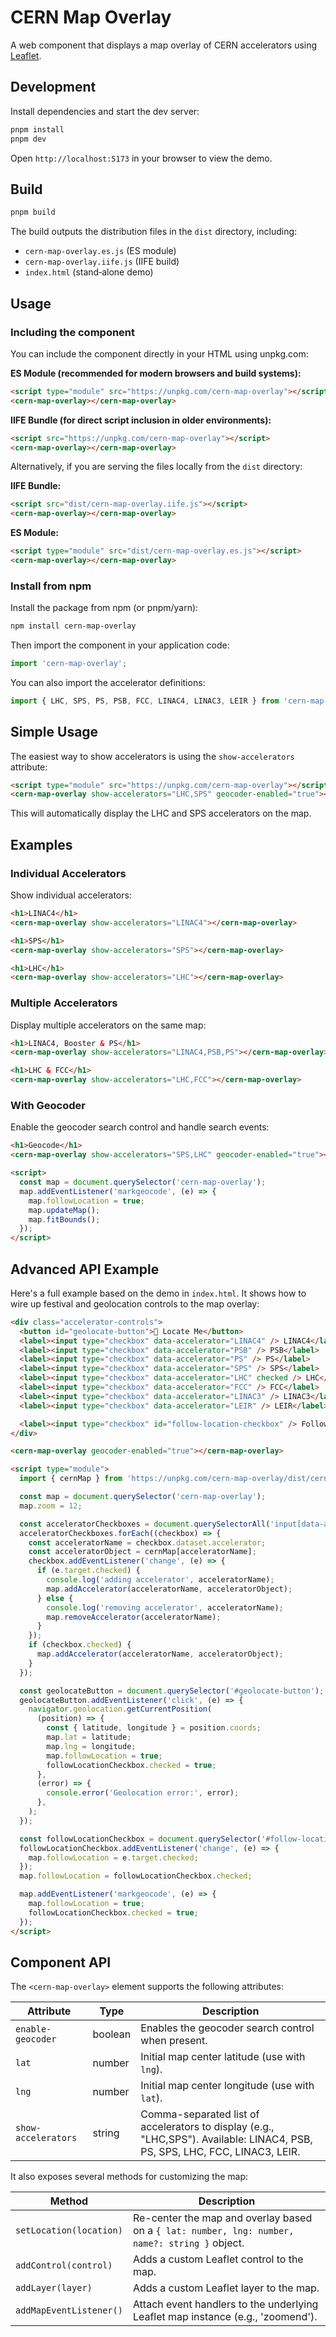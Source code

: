 # CERN Map Overlay

A web component that displays a map overlay of CERN accelerators using [Leaflet](https://leafletjs.com/).

## Development

Install dependencies and start the dev server:

```bash
pnpm install
pnpm dev
```

Open `http://localhost:5173` in your browser to view the demo.

## Build

```bash
pnpm build
```

The build outputs the distribution files in the `dist` directory, including:

- `cern-map-overlay.es.js` (ES module)
- `cern-map-overlay.iife.js` (IIFE build)
- `index.html` (stand‑alone demo)

## Usage

### Including the component

You can include the component directly in your HTML using unpkg.com:

**ES Module (recommended for modern browsers and build systems):**

```html
<script type="module" src="https://unpkg.com/cern-map-overlay"></script>
<cern-map-overlay></cern-map-overlay>
```

**IIFE Bundle (for direct script inclusion in older environments):**

```html
<script src="https://unpkg.com/cern-map-overlay"></script>
<cern-map-overlay></cern-map-overlay>
```

Alternatively, if you are serving the files locally from the `dist` directory:

**IIFE Bundle:**

```html
<script src="dist/cern-map-overlay.iife.js"></script>
<cern-map-overlay></cern-map-overlay>
```

**ES Module:**

```html
<script type="module" src="dist/cern-map-overlay.es.js"></script>
<cern-map-overlay></cern-map-overlay>
```

### Install from npm

Install the package from npm (or pnpm/yarn):

```bash
npm install cern-map-overlay
```

Then import the component in your application code:

```js
import 'cern-map-overlay';
```

You can also import the accelerator definitions:

```js
import { LHC, SPS, PS, PSB, FCC, LINAC4, LINAC3, LEIR } from 'cern-map-overlay';
```

## Simple Usage

The easiest way to show accelerators is using the `show-accelerators` attribute:

```html
<script type="module" src="https://unpkg.com/cern-map-overlay"></script>
<cern-map-overlay show-accelerators="LHC,SPS" geocoder-enabled="true"></cern-map-overlay>
```

This will automatically display the LHC and SPS accelerators on the map.

## Examples

### Individual Accelerators

Show individual accelerators:

```html
<h1>LINAC4</h1>
<cern-map-overlay show-accelerators="LINAC4"></cern-map-overlay>

<h1>SPS</h1>
<cern-map-overlay show-accelerators="SPS"></cern-map-overlay>

<h1>LHC</h1>
<cern-map-overlay show-accelerators="LHC"></cern-map-overlay>
```

### Multiple Accelerators

Display multiple accelerators on the same map:

```html
<h1>LINAC4, Booster & PS</h1>
<cern-map-overlay show-accelerators="LINAC4,PSB,PS"></cern-map-overlay>

<h1>LHC & FCC</h1>
<cern-map-overlay show-accelerators="LHC,FCC"></cern-map-overlay>
```

### With Geocoder

Enable the geocoder search control and handle search events:

```html
<h1>Geocode</h1>
<cern-map-overlay show-accelerators="SPS,LHC" geocoder-enabled="true"></cern-map-overlay>

<script>
  const map = document.querySelector('cern-map-overlay');
  map.addEventListener('markgeocode', (e) => {
    map.followLocation = true;
    map.updateMap();
    map.fitBounds();
  });
</script>
```

## Advanced API Example

Here's a full example based on the demo in `index.html`. It shows how to wire up festival and geolocation controls to the map overlay:

```html
<div class="accelerator-controls">
  <button id="geolocate-button">📍 Locate Me</button>
  <label><input type="checkbox" data-accelerator="LINAC4" /> LINAC4</label>
  <label><input type="checkbox" data-accelerator="PSB" /> PSB</label>
  <label><input type="checkbox" data-accelerator="PS" /> PS</label>
  <label><input type="checkbox" data-accelerator="SPS" /> SPS</label>
  <label><input type="checkbox" data-accelerator="LHC" checked /> LHC</label>
  <label><input type="checkbox" data-accelerator="FCC" /> FCC</label>
  <label><input type="checkbox" data-accelerator="LINAC3" /> LINAC3</label>
  <label><input type="checkbox" data-accelerator="LEIR" /> LEIR</label>

  <label><input type="checkbox" id="follow-location-checkbox" /> Follow Location</label>
</div>

<cern-map-overlay geocoder-enabled="true"></cern-map-overlay>

<script type="module">
  import { cernMap } from 'https://unpkg.com/cern-map-overlay/dist/cern-map-overlay.es.js';

  const map = document.querySelector('cern-map-overlay');
  map.zoom = 12;

  const acceleratorCheckboxes = document.querySelectorAll('input[data-accelerator]');
  acceleratorCheckboxes.forEach((checkbox) => {
    const acceleratorName = checkbox.dataset.accelerator;
    const acceleratorObject = cernMap[acceleratorName];
    checkbox.addEventListener('change', (e) => {
      if (e.target.checked) {
        console.log('adding accelerator', acceleratorName);
        map.addAccelerator(acceleratorName, acceleratorObject);
      } else {
        console.log('removing accelerator', acceleratorName);
        map.removeAccelerator(acceleratorName);
      }
    });
    if (checkbox.checked) {
      map.addAccelerator(acceleratorName, acceleratorObject);
    }
  });

  const geolocateButton = document.querySelector('#geolocate-button');
  geolocateButton.addEventListener('click', (e) => {
    navigator.geolocation.getCurrentPosition(
      (position) => {
        const { latitude, longitude } = position.coords;
        map.lat = latitude;
        map.lng = longitude;
        map.followLocation = true;
        followLocationCheckbox.checked = true;
      },
      (error) => {
        console.error('Geolocation error:', error);
      },
    );
  });

  const followLocationCheckbox = document.querySelector('#follow-location-checkbox');
  followLocationCheckbox.addEventListener('change', (e) => {
    map.followLocation = e.target.checked;
  });
  map.followLocation = followLocationCheckbox.checked;

  map.addEventListener('markgeocode', (e) => {
    map.followLocation = true;
    followLocationCheckbox.checked = true;
  });
</script>
```

## Component API

The `<cern-map-overlay>` element supports the following attributes:

| Attribute           | Type    | Description                                                                                                                 |
| ------------------- | ------- | --------------------------------------------------------------------------------------------------------------------------- |
| `enable-geocoder`   | boolean | Enables the geocoder search control when present.                                                                           |
| `lat`               | number  | Initial map center latitude (use with `lng`).                                                                               |
| `lng`               | number  | Initial map center longitude (use with `lat`).                                                                              |
| `show-accelerators` | string  | Comma-separated list of accelerators to display (e.g., "LHC,SPS"). Available: LINAC4, PSB, PS, SPS, LHC, FCC, LINAC3, LEIR. |

It also exposes several methods for customizing the map:

| Method                  | Description                                                                                    |
| ----------------------- | ---------------------------------------------------------------------------------------------- |
| `setLocation(location)` | Re-center the map and overlay based on a `{ lat: number, lng: number, name?: string }` object. |
| `addControl(control)`   | Adds a custom Leaflet control to the map.                                                      |
| `addLayer(layer)`       | Adds a custom Leaflet layer to the map.                                                        |
| `addMapEventListener()` | Attach event handlers to the underlying Leaflet map instance (e.g., 'zoomend').                |
